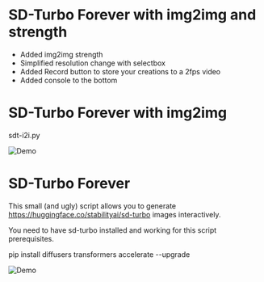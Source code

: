 # SD-Turbo Forever with img2img and strength

- Added img2img strength
- Simplified resolution change with selectbox
- Added Record button to store your creations to a 2fps video
- Added console to the bottom

# SD-Turbo Forever with img2img

sdt-i2i.py

![Demo](./img2img.gif)


# SD-Turbo Forever

This small (and ugly) script allows you to generate https://huggingface.co/stabilityai/sd-turbo images interactively.

You need to have sd-turbo installed and working for this script prerequisites. 

pip install diffusers transformers accelerate --upgrade

![Demo](./output.gif)

